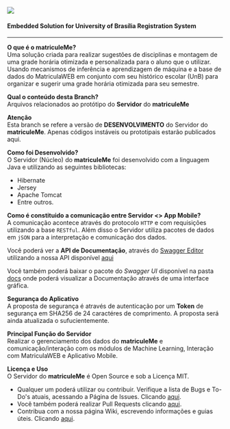 ![](https://github.com/sant0ro/matriculeMe/raw/server/Logo.png)
#### Embedded Solution for University of Brasília Registration System
-------------------------------------

<b>O que é o matriculeMe?</b><br>
Uma solução criada para realizar sugestões de disciplinas e montagem de uma grade horária otimizada e personalizada para o aluno que o utilizar. Usando mecanismos de inferência e aprendizagem de máquina e a base de dados do MatriculaWEB em conjunto com seu histórico escolar (UnB) para organizar e sugerir uma grade horária otimizada para seu semestre.

<b>Qual o conteúdo desta Branch?</b><br>
Arquivos relacionados ao protótipo do **Servidor** do **matriculeMe**

<b>Atenção</b><br>
Esta branch se refere a versão de **DESENVOLVIMENTO** do Servidor do **matriculeMe**. Apenas códigos instáveis ou prototipais estarão publicados aqui.

<b>Como foi Desenvolvido?</b><br>
O Servidor (Núcleo) do **matriculeMe** foi desenvolvido com a linguagem Java e utilizando as seguintes bibliotecas:

* Hibernate
* Jersey
* Apache Tomcat
* Entre outros.

<b>Como é constituido a comunicação entre Servidor <> App Mobile?</b><br>
A comunicação acontece através do protocolo `HTTP` e com requisições utilizando a base `RESTful`. 
Além disso o Servidor utiliza pacotes de dados em `jSON` para a interpretação e comunicação dos dados.

Você poderá ver a **API de Documentação**, através do [Swagger Editor](https://editor.swagger.io) 
utilizando a nossa API disponível [aqui](https://raw.githubusercontent.com/sant0ro/matriculeMe/servidor-java/Api/Swagger.yaml)

Você também poderá baixar o pacote do _Swagger UI_ disponível na pasta [docs](https://github.com/sant0ro/matriculeMe/tree/servidor-java/Api/Docs)
onde poderá visualizar a Documentação através de uma interface gráfica.

<b>Segurança do Aplicativo</b><br>
A proposta de segurança é através de autenticação por um **Token** de segurança em SHA256 de 24 caractéres de comprimento.
A proposta será ainda atualizada o sufucientemente.

<b>Principal Função do Servidor</b><br>
Realizar o gerenciamento dos dados do **matriculeMe** e comunicação/interação com os módulos de Machine Learning, 
Interação com MatriculaWEB e Aplicativo Mobile.

<b>Licença e Uso</b><br>
O Servidor do **matriculeMe** é Open Source e sob a Licença MIT. 

* Qualquer um poderá utilizar ou contribuir. Verifique a lista de Bugs e To-Do's atuais, acessando a Página de Issues. Clicando [aqui](https://github.com/sant0ro/matriculeMe/issues). 
* Você também poderá realizar Pull Requests clicando [aqui](https://github.com/sant0ro/matriculeMe/pulls).
* Contribua com a nossa página Wiki, escrevendo informações e guias úteis. Clicando [aqui](https://github.com/sant0ro/matriculeMe/wiki).
